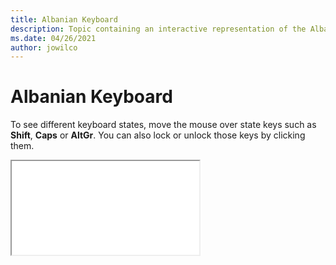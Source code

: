 ```yaml
--- 
title: Albanian Keyboard 
description: Topic containing an interactive representation of the Albanian Keyboard 
ms.date: 04/26/2021 
author: jowilco 
--- 
```

 
# Albanian Keyboard 
 
To see different keyboard states, move the mouse over state keys such as **Shift**, **Caps** or **AltGr**. You can also lock or unlock those keys by clicking them. 
 
<iframe src="kbdal.html"></iframe> 
